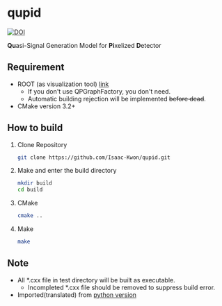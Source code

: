 # qupid

[![DOI](https://zenodo.org/badge/408895120.svg)](https://zenodo.org/badge/latestdoi/408895120)

**Qu**asi-Signal Generation Model for **Pi**xelized **D**etector

## Requirement

* ROOT (as visualization tool) [link](https://root.cern)
    * If you don't use QPGraphFactory, you don't need.
    * Automatic building rejection will be implemented ~~before dead~~.
* CMake version 3.2+

## How to build

1. Clone Repository

   ```bash
   git clone https://github.com/Isaac-Kwon/qupid.git
   ```

2. Make and enter the build directory

   ```bash
   mkdir build
   cd build
   ```

3. CMake

   ```bash
   cmake ..
   ```

4. Make

   ```bash
   make
   ```

## Note

* All *.cxx file in test directory will be built as executable.
  * Incompleted *.cxx file should be removed to suppress build error.
* Imported(translated) from [python version](https://github.com/Isaac-Kwon/pyqupid)
